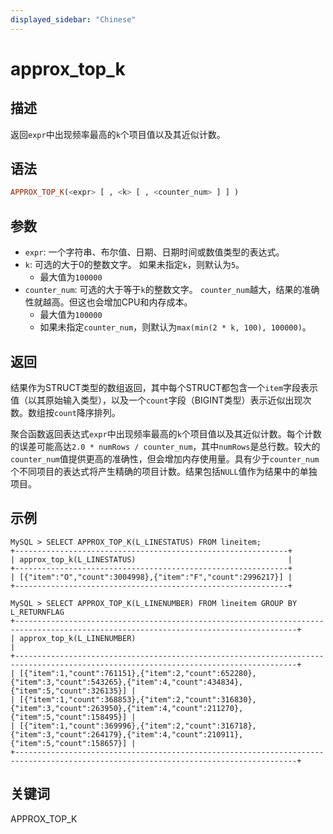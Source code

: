 ```yaml
---
displayed_sidebar: "Chinese"
---
```


# approx_top_k

## 描述

返回`expr`中出现频率最高的`k`个项目值以及其近似计数。

## 语法

```Haskell
APPROX_TOP_K(<expr> [ , <k> [ , <counter_num> ] ] )
```

## 参数

* `expr`: 一个字符串、布尔值、日期、日期时间或数值类型的表达式。
* `k`: 可选的大于0的整数文字。 如果未指定`k`，则默认为`5`。
    * 最大值为`100000`
* `counter_num`: 可选的大于等于`k`的整数文字。 `counter_num`越大，结果的准确性就越高。但这也会增加CPU和内存成本。
    * 最大值为`100000`
    * 如果未指定`counter_num`，则默认为`max(min(2 * k, 100), 100000)`。

## 返回

结果作为STRUCT类型的数组返回，其中每个STRUCT都包含一个`item`字段表示值（以其原始输入类型），以及一个`count`字段（BIGINT类型）表示近似出现次数。数组按`count`降序排列。

聚合函数返回表达式`expr`中出现频率最高的`k`个项目值以及其近似计数。每个计数的误差可能高达`2.0 * numRows / counter_num`，其中`numRows`是总行数。较大的`counter_num`值提供更高的准确性，但会增加内存使用量。具有少于`counter_num`个不同项目的表达式将产生精确的项目计数。结果包括`NULL`值作为结果中的单独项目。

## 示例

```plain text
MySQL > SELECT APPROX_TOP_K(L_LINESTATUS) FROM lineitem;
+-------------------------------------------------------------+
| approx_top_k(L_LINESTATUS)                                  |
+-------------------------------------------------------------+
| [{"item":"O","count":3004998},{"item":"F","count":2996217}] |
+-------------------------------------------------------------+

MySQL > SELECT APPROX_TOP_K(L_LINENUMBER) FROM lineitem GROUP BY L_RETURNFLAG
+-------------------------------------------------------------------------------------------------------------------------------------+
| approx_top_k(L_LINENUMBER)                                                                                                          |
+-------------------------------------------------------------------------------------------------------------------------------------+
| [{"item":1,"count":761151},{"item":2,"count":652280},{"item":3,"count":543265},{"item":4,"count":434834},{"item":5,"count":326135}] |
| [{"item":1,"count":368853},{"item":2,"count":316830},{"item":3,"count":263950},{"item":4,"count":211270},{"item":5,"count":158495}] |
| [{"item":1,"count":369996},{"item":2,"count":316718},{"item":3,"count":264179},{"item":4,"count":210911},{"item":5,"count":158657}] |
+-------------------------------------------------------------------------------------------------------------------------------------+
```

## 关键词

APPROX_TOP_K
